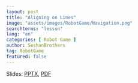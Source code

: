 ```yaml
---
layout: post
title: "Aligning on Lines"
image: "assets/images/RobotGame/Navigation.png"
searchterms: "lesson"
lang: "en"
categories: [ Robot Game ]
author: SeshanBrothers
tag: RobotGame
featured: false
---
```




Slides: <a href="/translations/en-us/RobotGame/AligningOnLines.pptx">PPTX</a>, <a href="/translations/en-us/RobotGame/AligningOnLines.pdf">PDF </a>
